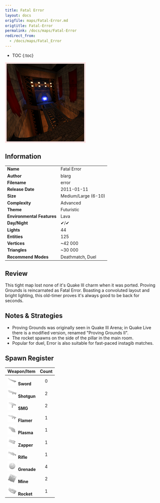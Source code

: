 ```yaml
---
title: Fatal Error
layout: docs
origfile: maps/Fatal-Error.md
origtitle: Fatal-Error
permalink: /docs/maps/Fatal-Error
redirect_from:
  - /docs/maps/Fatal_Error
---
```

* TOC
{:toc}
<img style='border:5px solid #ffe0e0e0' src="../images/maps/error.png" width="256px" />

## Information

|                            |                     |
|----------------------------|---------------------|
| **Name**                   | Fatal Error         |
| **Author**                 | blarg               |
| **Filename**               | error               |
| **Release Date**           | 2011-01-11          |
| **Size**                   | Medium/Large (6-10) |
| **Complexity**             | Advanced            |
| **Theme**                  | Futuristic          |
| **Environmental Features** | Lava                |
| **Day/Night**              | ✔/✔                 |
| **Lights**                 | 44                  |
| **Entities**               | 125                 |
| **Vertices**               | ~42 000             |
| **Triangles**              | ~30 000             |
| **Recommend Modes**        | Deathmatch, Duel    |

## Review

This tight map lost none of it's Quake III charm when it was ported. Proving Grounds is reincarnated as Fatal Error. Boasting a convoluted layout and bright lighting, this old-timer proves it's always good to be back for seconds.

## Notes & Strategies

- Proving Grounds was originally seen in Quake III Arena; in Quake Live there is a modified version, renamed "Proving Grounds II".
- The rocket spawns on the side of the pillar in the main room.
- Popular for duel, Error is also suitable for fast-paced instagib matches.

## Spawn Register

| Weapon/Item                                                         | Count |
|---------------------------------------------------------------------|:-----:|
| <img src="../images/weapons/sword.png" width="32px"/> **Sword**     |   0   |
| <img src="../images/weapons/shotgun.png" width="32px"/> **Shotgun** |   2   |
| <img src="../images/weapons/smg.png" width="32px"/> **SMG**         |   2   |
| <img src="../images/weapons/flamer.png" width="32px"/> **Flamer**   |   1   |
| <img src="../images/weapons/plasma.png" width="32px"/> **Plasma**   |   1   |
| <img src="../images/weapons/zapper.png" width="32px"/> **Zapper**   |   1   |
| <img src="../images/weapons/rifle.png" width="32px"/> **Rifle**     |   1   |
| <img src="../images/weapons/grenade.png" width="32px"/> **Grenade** |   4   |
| <img src="../images/weapons/mine.png" width="32px"/> **Mine**       |   2   |
| <img src="../images/weapons/rocket.png" width="32px"/> **Rocket**   |   1   |

